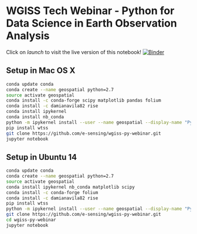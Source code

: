 # WGISS Tech Webinar - Python for Data Science in Earth Observation Analysis

Click on *launch* to visit the live version of this notebook!
[![Binder](https://mybinder.org/badge.svg)](https://mybinder.org/v2/gh/e-sensing/wgiss-py-webinar/master)


## Setup in Mac OS X

```bash
conda update conda
conda create --name geospatial python=2.7
source activate geospatial
conda install -c conda-forge scipy matplotlib pandas folium
conda install -c damianavila82 rise
conda install ipykernel
conda install nb_conda
python -m ipykernel install --user --name geospatial --display-name "Python [geospatial]"
pip install wtss
git clone https://github.com/e-sensing/wgiss-py-webinar.git
jupyter notebook
```


## Setup in Ubuntu 14

```bash
conda update conda
conda create --name geospatial python=2.7
source activate geospatial
conda install ipykernel nb_conda matplotlib scipy
conda install -c conda-forge folium
conda install -c damianavila82 rise
pip install wtss
python -m ipykernel install --user --name geospatial --display-name "Python [geospatial]"
git clone https://github.com/e-sensing/wgiss-py-webinar.git
cd wgiss-py-webinar
jupyter notebook
```

